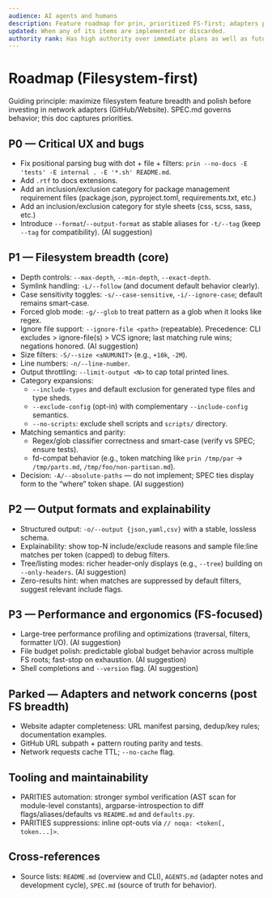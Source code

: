 ```yaml
---
audience: AI agents and humans
description: Feature roadmap for prin, prioritized FS-first; adapters parked for later
updated: When any of its items are implemented or discarded.
authority rank: Has high authority over immediate plans as well as future plans. All features start here.
---
```


# Roadmap (Filesystem-first)

Guiding principle: maximize filesystem feature breadth and polish before investing in network adapters (GitHub/Website). SPEC.md governs behavior; this doc captures priorities.

## P0 — Critical UX and bugs

- Fix positional parsing bug with dot + file + filters: `prin --no-docs -E 'tests' -E internal . -E '*.sh' README.md`.
- Add `.rtf` to docs extensions.
- Add an inclusion/exclusion category for package management requirement files (package.json, pyproject.toml, requirements.txt, etc.)
- Add an inclusion/exclusion category for style sheets (css, scss, sass, etc.)
- Introduce `--format`/`--output-format` as stable aliases for `-t/--tag` (keep `--tag` for compatibility). (AI suggestion)

## P1 — Filesystem breadth (core)

- Depth controls: `--max-depth`, `--min-depth`, `--exact-depth`.
- Symlink handling: `-L/--follow` (and document default behavior clearly).
- Case sensitivity toggles: `-s/--case-sensitive`, `-i/--ignore-case`; default remains smart-case.
- Forced glob mode: `-g/--glob` to treat pattern as a glob when it looks like regex.
- Ignore file support: `--ignore-file <path>` (repeatable). Precedence: CLI excludes > ignore-file(s) > VCS ignore; last matching rule wins; negations honored. (AI suggestion)
- Size filters: `-S/--size <±NUMUNIT>` (e.g., `+10k`, `-2M`).
- Line numbers: `-n/--line-number`.
- Output throttling: `--limit-output <N>` to cap total printed lines.
- Category expansions:
  - `--include-types` and default exclusion for generated type files and type sheds.
  - `--exclude-config` (opt-in) with complementary `--include-config` semantics.
  - `--no-scripts`: exclude shell scripts and `scripts/` directory.
- Matching semantics and parity:
  - Regex/glob classifier correctness and smart-case (verify vs SPEC; ensure tests).
  - fd-compat behavior (e.g., token matching like `prin /tmp/par` → `/tmp/parts.md`, `/tmp/foo/non-partisan.md`).
- Decision: `-A/--absolute-paths` — do not implement; SPEC ties display form to the “where” token shape. (AI suggestion)

## P2 — Output formats and explainability

- Structured output: `-o/--output {json,yaml,csv}` with a stable, lossless schema.
- Explainability: show top-N include/exclude reasons and sample file:line matches per token (capped) to debug filters.
- Tree/listing modes: richer header-only displays (e.g., `--tree`) building on `--only-headers`. (AI suggestion)
- Zero-results hint: when matches are suppressed by default filters, suggest relevant include flags.

## P3 — Performance and ergonomics (FS-focused)

- Large-tree performance profiling and optimizations (traversal, filters, formatter I/O). (AI suggestion)
- File budget polish: predictable global budget behavior across multiple FS roots; fast-stop on exhaustion. (AI suggestion)
- Shell completions and `--version` flag. (AI suggestion)

## Parked — Adapters and network concerns (post FS breadth)

- Website adapter completeness: URL manifest parsing, dedup/key rules; documentation examples.
- GitHub URL subpath + pattern routing parity and tests.
- Network requests cache TTL; `--no-cache` flag.

## Tooling and maintainability

- PARITIES automation: stronger symbol verification (AST scan for module-level constants), argparse-introspection to diff flags/aliases/defaults vs `README.md` and `defaults.py`.
- PARITIES suppressions: inline opt-outs via `// noqa: <token[, token...]>`.

## Cross-references

- Source lists: `README.md` (overview and CLI), `AGENTS.md` (adapter notes and development cycle), `SPEC.md` (source of truth for behavior).

